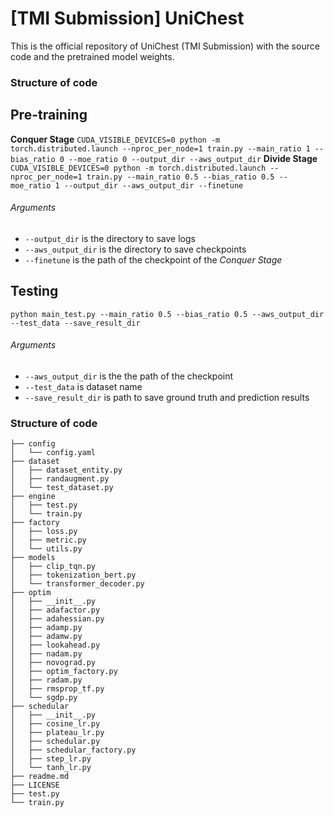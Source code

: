 #  [TMI Submission] UniChest
This is the official repository of UniChest (TMI Submission) with the source code and the pretrained model weights.


### Structure of code

## Pre-training

**Conquer Stage**
`CUDA_VISIBLE_DEVICES=0 python -m torch.distributed.launch --nproc_per_node=1 train.py --main_ratio 1 --bias_ratio 0 --moe_ratio 0 --output_dir --aws_output_dir`
**Divide Stage**
`CUDA_VISIBLE_DEVICES=0 python -m torch.distributed.launch --nproc_per_node=1 train.py --main_ratio 0.5 --bias_ratio 0.5 --moe_ratio 1 --output_dir --aws_output_dir --finetune`

###### Arguments

- `--output_dir` is the directory to save logs
- `--aws_output_dir` is the directory to save checkpoints
- `--finetune` is the path of the checkpoint of the _Conquer Stage_


## Testing
`python main_test.py --main_ratio 0.5 --bias_ratio 0.5 --aws_output_dir --test_data --save_result_dir`

###### Arguments

- `--aws_output_dir` is the the path of the checkpoint
- `--test_data` is dataset name
- `--save_result_dir` is path to save ground truth and prediction results


### Structure of code

```shell
├── config
│   └── config.yaml
├── dataset
│   ├── dataset_entity.py
│   ├── randaugment.py
│   └── test_dataset.py
├── engine
│   ├── test.py
│   └── train.py
├── factory
│   ├── loss.py
│   ├── metric.py
│   └── utils.py
├── models
│   ├── clip_tqn.py
│   ├── tokenization_bert.py
│   └── transformer_decoder.py
├── optim
│   ├── __init__.py
│   ├── adafactor.py
│   ├── adahessian.py
│   ├── adamp.py
│   ├── adamw.py
│   ├── lookahead.py
│   ├── nadam.py
│   ├── novograd.py
│   ├── optim_factory.py
│   ├── radam.py
│   ├── rmsprop_tf.py
│   └── sgdp.py
├── schedular
│   ├── __init__.py
│   ├── cosine_lr.py
│   ├── plateau_lr.py
│   ├── schedular.py
│   ├── schedular_factory.py
│   ├── step_lr.py
│   └── tanh_lr.py
├── readme.md
├── LICENSE
├── test.py
└── train.py

```
